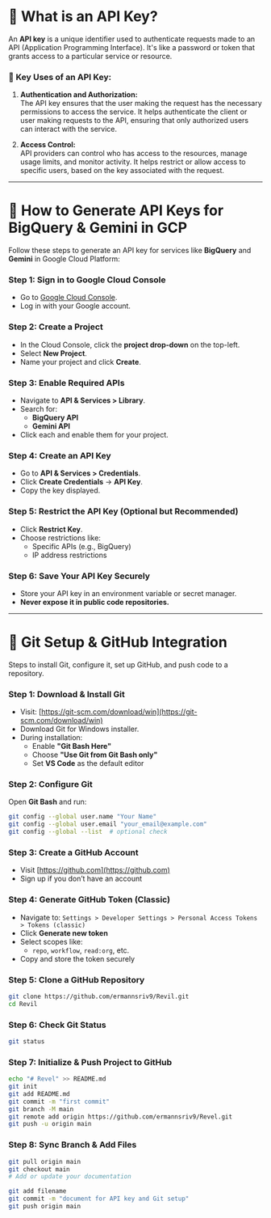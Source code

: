 # 🔐 What is an API Key?

An **API key** is a unique identifier used to authenticate requests made to an API (Application Programming Interface). It's like a password or token that grants access to a particular service or resource.

### 🔑 Key Uses of an API Key:

1. **Authentication and Authorization:**  
   The API key ensures that the user making the request has the necessary permissions to access the service. It helps authenticate the client or user making requests to the API, ensuring that only authorized users can interact with the service.

2. **Access Control:**  
   API providers can control who has access to the resources, manage usage limits, and monitor activity. It helps restrict or allow access to specific users, based on the key associated with the request.

---

# 🚀 How to Generate API Keys for BigQuery & Gemini in GCP

Follow these steps to generate an API key for services like **BigQuery** and **Gemini** in Google Cloud Platform:

### Step 1: Sign in to Google Cloud Console
- Go to [Google Cloud Console](https://console.cloud.google.com/).
- Log in with your Google account.

### Step 2: Create a Project
- In the Cloud Console, click the **project drop-down** on the top-left.
- Select **New Project**.
- Name your project and click **Create**.

### Step 3: Enable Required APIs
- Navigate to **API & Services > Library**.
- Search for:
  - **BigQuery API**
  - **Gemini API**
- Click each and enable them for your project.

### Step 4: Create an API Key
- Go to **API & Services > Credentials**.
- Click **Create Credentials** → **API Key**.
- Copy the key displayed.

### Step 5: Restrict the API Key (Optional but Recommended)
- Click **Restrict Key**.
- Choose restrictions like:
  - Specific APIs (e.g., BigQuery)
  - IP address restrictions

### Step 6: Save Your API Key Securely
- Store your API key in an environment variable or secret manager.
- **Never expose it in public code repositories.**

---

# 🧰 Git Setup & GitHub Integration

Steps to install Git, configure it, set up GitHub, and push code to a repository.

### Step 1: Download & Install Git
- Visit: [https://git-scm.com/download/win](https://git-scm.com/download/win)
- Download Git for Windows installer.
- During installation:
  - Enable **"Git Bash Here"**
  - Choose **"Use Git from Git Bash only"**
  - Set **VS Code** as the default editor

### Step 2: Configure Git
Open **Git Bash** and run:
```bash
git config --global user.name "Your Name"
git config --global user.email "your_email@example.com"
git config --global --list  # optional check
```

### Step 3: Create a GitHub Account
- Visit [https://github.com](https://github.com)
- Sign up if you don’t have an account

### Step 4: Generate GitHub Token (Classic)
- Navigate to:
  `Settings > Developer Settings > Personal Access Tokens > Tokens (classic)`
- Click **Generate new token**
- Select scopes like:
  - `repo`, `workflow`, `read:org`, etc.
- Copy and store the token securely

### Step 5: Clone a GitHub Repository
```bash
git clone https://github.com/ermannsriv9/Revil.git
cd Revil
```

### Step 6: Check Git Status
```bash
git status
```

### Step 7: Initialize & Push Project to GitHub
```bash
echo "# Revel" >> README.md
git init
git add README.md
git commit -m "first commit"
git branch -M main
git remote add origin https://github.com/ermannsriv9/Revel.git
git push -u origin main
```

### Step 8: Sync Branch & Add Files
```bash
git pull origin main
git checkout main
# Add or update your documentation

git add filename
git commit -m "document for API key and Git setup"
git push origin main
```

